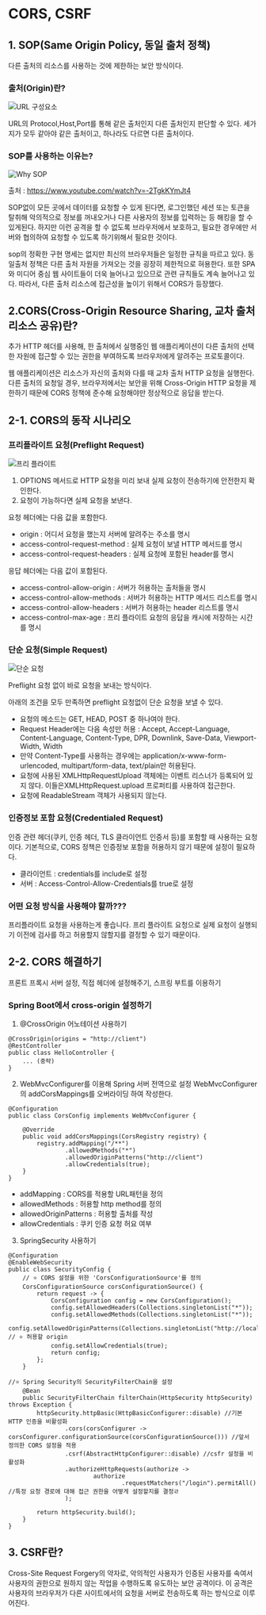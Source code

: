 # CORS, CSRF

## 1. SOP(Same Origin Policy, 동일 출처 정책)
다른 출처의 리소스를 사용하는 것에 제한하는 보안 방식이다.

### 출처(Origin)란?
![URL 구성요소](https://github.com/user-attachments/assets/8ef1fdca-cf51-433f-8c75-3b8f29e870b0)

URL의 Protocol,Host,Port를 통해 같은 출처인지 다른 출처인지 판단할 수 있다. 세가지가 모두 같아야 같은 출처이고, 하나라도 다르면 다른 출처이다.


### SOP를 사용하는 이유는?
![Why SOP](https://github.com/user-attachments/assets/dc7211aa-9d11-4f08-81b4-5e96ecc7f6b6)

출처 : https://www.youtube.com/watch?v=-2TgkKYmJt4

SOP없이 모든 곳에서 데이터를 요청할 수 있게 된다면, 로그인했던 세션 또는 토큰을 탈취해 악의적으로 정보를 꺼내오거나 다른 사용자의 정보를 입력하는 등 해킹을 할 수 있게된다. 하지만 이런 공격을 할 수 없도록 브라우저에서 보호하고, 필요한 경우에만 서버와 협의하여 요청할 수 있도록 하기위해서 필요한 것이다. 

sop의 정확한 구현 명세는 없지만 최신의 브라우저들은 일정한 규칙을 따르고 있다. 동일출처 정책은 다른 출처 자원을 가져오는 것을 굉장히 제한적으로 혀용한다. 또한 SPA와 미디어 중심 웹 사이트들이 더욱 늘어나고 있으므로 관련 규칙들도 계속 늘어나고 있다. 따라서, 다른 출처 리소스에 접근성을 높이기 위해서 CORS가 등장했다.

## 2.CORS(Cross-Origin Resource Sharing, 교차 출처 리소스 공유)란?
추가 HTTP 헤더를 사용해, 한 출처에서 실행중인 웹 애플리케이션이 다른 출처의 선택한 자원에 접근할 수 있는 권한을 부여하도록 브라우저에게 알려주는 프로토콜이다. 

웹 애플리케이션은 리소스가 자신의 출처와 다를 때 교차 출처 HTTP 요청을 실행한다. 
다른 출처의 요청일 경우, 브라우저에서는 보안을 위해 Cross-Origin HTTP 요청을 제한하기 때문에 CORS 정책에 준수해 요청해야만 정상적으로 응답을 받는다.

## 2-1. CORS의 동작 시나리오

### 프리플라이트 요청(Preflight Request)
![프리 플라이트](https://github.com/user-attachments/assets/1308a744-f096-46bd-ab49-0b61666d254b)

1. OPTIONS 메서드로 HTTP 요청을 미리 보내 실제 요청이 전송하기에 안전한지 확인한다. 
2. 요청이 가능하다면 실제 요청을 보낸다.

요청 헤더에는 다음 값을 포함한다.

- origin : 어디서 요청을 했는지 서버에 알려주는 주소를 명시
- access-control-request-method : 실제 요청이 보낼 HTTP 메서드를 명시
- access-control-request-headers : 실제 요청에 포함된 header를 명시

응답 헤더에는 다음 값이 포함된다.

- access-control-allow-origin : 서버가 허용하는 출처들을 명시
- access-control-allow-methods : 서버가 허용하는 HTTP 메서드 리스트를 명시
- access-control-allow-headers : 서버가 허용하는 header 리스트를 명시
- access-control-max-age : 프리 플라이트 요청의 응답을 캐시에 저장하는 시간를 명시

### 단순 요청(Simple Request)
![단순 요청](https://github.com/user-attachments/assets/22298444-a908-4cba-bf0f-cd13378c7d8a)

Preflight 요청 없이 바로 요청을 보내는 방식이다.

아래의 조건을 모두 만족하면 preflight 요청없이 단순 요청을 보낼 수 있다.

- 요청의 메소드는 GET, HEAD, POST 중 하나여야 한다.
- Request Header에는 다음 속성만 허용 : Accept, Accept-Language, Content-Language, Content-Type, DPR, Downlink, Save-Data, Viewport-Width, Width
- 만약 Content-Type를 사용하는 경우에는 application/x-www-form-urlencoded, multipart/form-data, text/plain만 허용된다.
- 요청에 사용된 XMLHttpRequestUpload 객체에는 이벤트 리스너가 등록되어 있지 않다. 이들은XMLHttpRequest.upload 프로퍼티를 사용하여 접근한다.
- 요청에 ReadableStream 객체가 사용되지 않는다.

### 인증정보 포함 요청(Credentialed Request)
인증 관련 헤더(쿠키, 인증 헤더, TLS 클라이언트 인증서 등)를 포함할 때 사용하는 요청이다. 기본적으로, CORS 정책은 인증정보 포함을 허용하지 않기 때문에 설정이 필요하다.
- 클라이언트 : credentials를 include로 설정
- 서버 : Access-Control-Allow-Credentials를 true로 설정

### 어떤 요청 방식을 사용해야 할까???
프리플라이트 요청을 사용하는게 좋습니다. 프리 플라이트 요청으로 실제 요청이 실행되기 이전에 검사를 하고 허용할지 않할지를 결정할 수 있기 때문이다.

## 2-2. CORS 해결하기
프론트 프록시 서버 설정, 직접 헤더에 설정해주기, 스프링 부트를 이용하기

### Spring Boot에서 cross-origin 설정하기
1. @CrossOrigin 어노테이션 사용하기
```
@CrossOrigin(origins = "http://client")
@RestController
public class HelloController {
	... (중략)
}
```
2. WebMvcConfigurer를 이용해 Spring 서버 전역으로 설정
WebMvcConfigurer의 addCorsMappings를 오버라이딩 하여 작성한다.
```
@Configuration
public class CorsConfig implements WebMvcConfigurer {

    @Override
    public void addCorsMappings(CorsRegistry registry) {
        registry.addMapping("/**")
                .allowedMethods("*")
                .allowedOriginPatterns("http://client")
                .allowCredentials(true);
    }
}
```
- addMapping : CORS를 적용할 URL패턴을 정의
- allowedMethods : 허용할 http method를 정의
- allowedOriginPatterns : 허용할 출처를 작성
- allowCredentials : 쿠키 인증 요청 허요 여부

3. SpringSecurity 사용하기
```
@Configuration
@EnableWebSecurity
public class SecurityConfig {
	// ⭐️ CORS 설정을 위한 'CorsConfigurationSource'를 정의
    CorsConfigurationSource corsConfigurationSource() {
        return request -> {
            CorsConfiguration config = new CorsConfiguration();
            config.setAllowedHeaders(Collections.singletonList("*"));
            config.setAllowedMethods(Collections.singletonList("*"));
            config.setAllowedOriginPatterns(Collections.singletonList("http://localhost:3000")); // ⭐️ 허용할 origin
            config.setAllowCredentials(true);
            return config;
        };
    }

//⭐️ Spring Security의 SecurityFilterChain을 설정
    @Bean
    public SecurityFilterChain filterChain(HttpSecurity httpSecurity) throws Exception {
        httpSecurity.httpBasic(HttpBasicConfigurer::disable) //기본 HTTP 인증을 비활성화
                .cors(corsConfigurer -> corsConfigurer.configurationSource(corsConfigurationSource())) //앞서 정의한 CORS 설정을 적용
                .csrf(AbstractHttpConfigurer::disable) //csfr 설정을 비활성화
                .authorizeHttpRequests(authorize ->
                        authorize
                                .requestMatchers("/login").permitAll() //특정 요청 경로에 대해 접근 권한을 어떻게 설정할지를 결정ㄹ
                );

        return httpSecurity.build();
    }
}
```

## 3. CSRF란?
Cross-Site Request Forgery의 약자로, 악의적인 사용자가 인증된 사용자를 속여서 사용자의 권한으로 원하지 않는 작업을 수행하도록 유도하는 보안 공격이다. 이 공격은 사용자의 브라우저가 다른 사이트에서의 요청을 서버로 전송하도록 하는 방식으로 이루어진다.

